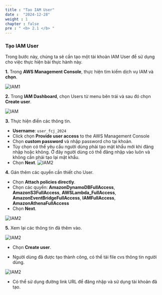 ```yaml
---
title : "Tạo IAM User"
date :  "2024-12-28"
weight : 1 
chapter : false
pre : " <b> 2.1 </b> "
---
```


### Tạo IAM User

Trong bước này, chúng ta sẽ cần tạo một tài khoản IAM User để sử dụng cho việc thực hiện bài thực hành này.

**1.** Trong **AWS Management Console**, thực hiện tìm kiếm dịch vụ IAM và **chọn**.

![IAM1](https://vuthibichngoc.github.io/workshop_awsfcj_2024/images/2.prerequisite/2.1.1.png)

**2.** Trong **IAM Dashboard**, chọn Users từ menu bên trái và sau đó chọn **Create user**.

![IAM](https://vuthibichngoc.github.io/workshop_awsfcj_2024/images/2.prerequisite/2.1.5.png)

**3.** Thực hiện điền các thông tin.
 
 - **Username**: ``` user_fcj_2024 ```
 - Click chọn **Provide user access** to the AWS Management Console
 - Chọn **custom password** và nhập password cho tại khoản.
 - Tùy chọn có thể yêu cầu người dùng phải tạo mật khẩu mới khi đăng nhập hoặc không. Ở đây người dùng có thể đăng nhập vào luôn và không cần phải tạo lại mật khẩu.
 - Chọn **Next**.
![IAM2](https://vuthibichngoc.github.io/workshop_awsfcj_2024/images/2.prerequisite/2.1.2..png)

**4.** Gán thêm các quyền cần thiết cho User.

- Chọn **Attach policies directly**.
- Chọn các quyền: **AmazonDynamoDBFullAccess**, **AmazonS3FullAccess**, **AWSLambda_FullAccess**, **AmazonEventBridgeFullAccess**, **IAMFullAccess**, **AmazonAthenaFullAccess**
- Chọn **Next**.

![IAM2](https://vuthibichngoc.github.io/workshop_awsfcj_2024/images/2.prerequisite/2.1.6.png)

**5.** Xem lại các thông tin đã thêm vào.

![IAM2](https://vuthibichngoc.github.io/workshop_awsfcj_2024/images/2.prerequisite/2.1.3.png)

- Chọn **Create user**.

- Người dùng đã được tạo thành công, có thể tải file cvs thông tin người dùng.

![IAM2](https://vuthibichngoc.github.io/workshop_awsfcj_2024/images/2.prerequisite/2.1.4.png)

- Có thể sử dụng đường link URL để đăng nhập và sử dụng tài khoản đã tạo.